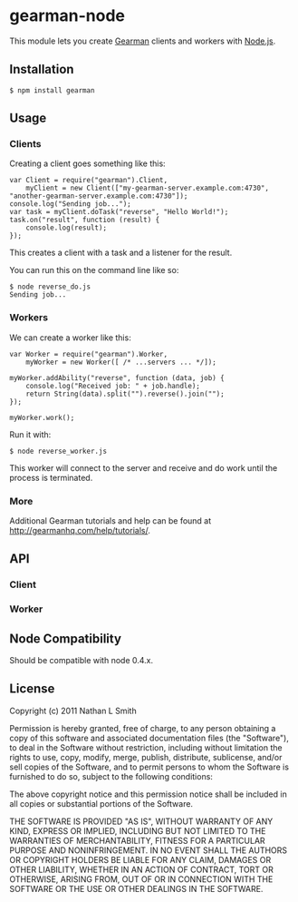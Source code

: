 # gearman-node

This module lets you create [Gearman](http://gearman.org/) clients and workers with [Node.js](http://nodejs.org/).

## Installation

    $ npm install gearman

## Usage

### Clients

Creating a client goes something like this:

    var Client = require("gearman").Client,
        myClient = new Client(["my-gearman-server.example.com:4730", "another-gearman-server.example.com:4730"]);
    console.log("Sending job...");
    var task = myClient.doTask("reverse", "Hello World!");
    task.on("result", function (result) {
        console.log(result);
    });

This creates a client with a task and a listener for the result.

You can run this on the command line like so:

    $ node reverse_do.js
    Sending job...

### Workers

We can create a worker like this:

    var Worker = require("gearman").Worker,
        myWorker = new Worker([ /* ...servers ... */]);

    myWorker.addAbility("reverse", function (data, job) {
        console.log("Received job: " + job.handle);
        return String(data).split("").reverse().join("");
    });

    myWorker.work();

Run it with:

    $ node reverse_worker.js

This worker will connect to the server and receive and do work until the process is terminated.

### More

Additional Gearman tutorials and help can be found at http://gearmanhq.com/help/tutorials/.

## API

### Client

### Worker

## Node Compatibility

Should be compatible with node 0.4.x.

## License

Copyright (c) 2011 Nathan L Smith

Permission is hereby granted, free of charge, to any person obtaining a copy
of this software and associated documentation files (the "Software"), to deal
in the Software without restriction, including without limitation the rights
to use, copy, modify, merge, publish, distribute, sublicense, and/or sell
copies of the Software, and to permit persons to whom the Software is
furnished to do so, subject to the following conditions:

The above copyright notice and this permission notice shall be included in
all copies or substantial portions of the Software.

THE SOFTWARE IS PROVIDED "AS IS", WITHOUT WARRANTY OF ANY KIND, EXPRESS OR
IMPLIED, INCLUDING BUT NOT LIMITED TO THE WARRANTIES OF MERCHANTABILITY,
FITNESS FOR A PARTICULAR PURPOSE AND NONINFRINGEMENT. IN NO EVENT SHALL THE
AUTHORS OR COPYRIGHT HOLDERS BE LIABLE FOR ANY CLAIM, DAMAGES OR OTHER
LIABILITY, WHETHER IN AN ACTION OF CONTRACT, TORT OR OTHERWISE, ARISING FROM,
OUT OF OR IN CONNECTION WITH THE SOFTWARE OR THE USE OR OTHER DEALINGS IN
THE SOFTWARE.
